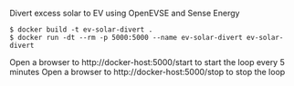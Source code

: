 Divert excess solar to EV using OpenEVSE and Sense Energy

```
$ docker build -t ev-solar-divert .
$ docker run -dt --rm -p 5000:5000 --name ev-solar-divert ev-solar-divert
```
Open a browser to http://docker-host:5000/start to start the loop every 5 minutes
Open a browser to http://docker-host:5000/stop to stop the loop

